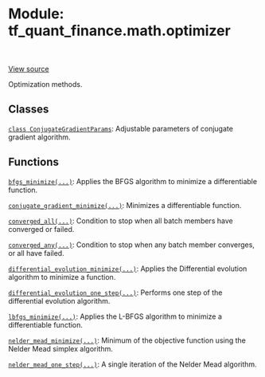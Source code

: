<div itemscope itemtype="http://developers.google.com/ReferenceObject">
<meta itemprop="name" content="tf_quant_finance.math.optimizer" />
<meta itemprop="path" content="Stable" />
</div>

# Module: tf_quant_finance.math.optimizer

<!-- Insert buttons and diff -->

<table class="tfo-notebook-buttons tfo-api" align="left">
</table>

<a target="_blank" href="https://github.com/google/tf-quant-finance/blob/master/tf_quant_finance/math/optimizer/__init__.py">View source</a>



Optimization methods.



## Classes

[`class ConjugateGradientParams`](../../tf_quant_finance/math/optimizer/ConjugateGradientParams.md): Adjustable parameters of conjugate gradient algorithm.

## Functions

[`bfgs_minimize(...)`](../../tf_quant_finance/math/optimizer/bfgs_minimize.md): Applies the BFGS algorithm to minimize a differentiable function.

[`conjugate_gradient_minimize(...)`](../../tf_quant_finance/math/optimizer/conjugate_gradient_minimize.md): Minimizes a differentiable function.

[`converged_all(...)`](../../tf_quant_finance/math/optimizer/converged_all.md): Condition to stop when all batch members have converged or failed.

[`converged_any(...)`](../../tf_quant_finance/math/optimizer/converged_any.md): Condition to stop when any batch member converges, or all have failed.

[`differential_evolution_minimize(...)`](../../tf_quant_finance/math/optimizer/differential_evolution_minimize.md): Applies the Differential evolution algorithm to minimize a function.

[`differential_evolution_one_step(...)`](../../tf_quant_finance/math/optimizer/differential_evolution_one_step.md): Performs one step of the differential evolution algorithm.

[`lbfgs_minimize(...)`](../../tf_quant_finance/math/optimizer/lbfgs_minimize.md): Applies the L-BFGS algorithm to minimize a differentiable function.

[`nelder_mead_minimize(...)`](../../tf_quant_finance/math/optimizer/nelder_mead_minimize.md): Minimum of the objective function using the Nelder Mead simplex algorithm.

[`nelder_mead_one_step(...)`](../../tf_quant_finance/math/optimizer/nelder_mead_one_step.md): A single iteration of the Nelder Mead algorithm.

